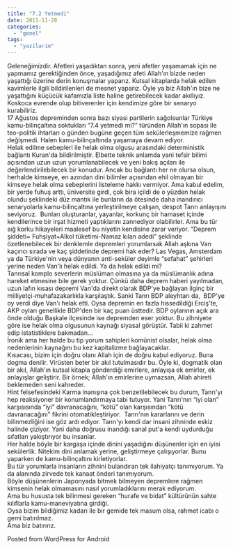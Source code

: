 ```yaml
---
title: "7.2 Yetmedi"
date: 2011-11-28
categories: 
  - "genel"
tags: 
  - "yazilarim"
---
```


Geleneğimizdir. Afetleri yaşadıktan sonra, yeni afetler yaşamamak için ne yapmamız gerektiğinden önce, yaşadığımız afeti Allah'ın bizde neden yaşattığı üzerine derin konuşmalar yaparız. Kutsal kitaplarda helak edilen kavimlerle ilgili bildirilenleri de mesnet yaparız. Öyle ya biz Allah'ın bize ne yaşattığını küçücük kafamızla liste haline getirebilecek kadar akıllıyız. Koskoca evrende olup bitiverenler için kendimize göre bir senaryo kurabiliriz.  
17 Ağustos depreminden sonra bazı siyasi partilerin sağolsunlar Türkiye kamu-bilinçaltına soktukları “7.4 yetmedi mi?” türünden Allah'ın sopası ile teo-politik ihtarları o günden bugüne geçen tüm sekülerleşmemize rağmen değişmedi. Halen kamu-bilinçaltında yaşamaya devam ediyor.  
Helak edilme sebepleri ile helak olma olgusu arasındaki deterministik bağlantı Kuran'da bildirilmiştir. Elbette teknik anlamda yani tefsir bilimi açısından uzun uzun yorumlanabilecek ve yeni bakış açıları ile değerlendirilebilecek bir konudur. Ancak bu bağlantı her ne olursa olsun, herhalde kimseye, en azından dini bilimler açısından ehil olmayan bir kimseye helak olma sebeplerini listeleme hakkı vermiyor. Ama kabul edelim, bir yerde fuhuş arttı, üniversite girdi, çok bira içildi de o yüzden helak olundu şeklindeki düz mantık ile bunların da ötesinde daha inandırıcı senaryolarla kamu-bilinçaltına yerleştirilmeye çalışan, despot Tanrı anlayışını seviyoruz.  Bunları oluşturanlar, yayanlar, korkunç bir hamaset içinde kendilerince bir irşat hizmeti yaptıklarını zannediyor olabilirler. Ama bu tür sığ korku hikayeleri maalesef bu niyetin kendisine zarar veriyor. “Deprem şiddeti= Fuhşiyat+Alkol tüketimi-Namaz kılan adedi” şeklinde özetlenebilecek bir denklemle depremleri yorumlarsak Allah aşkına Van kaçıncı sırada ve kaç şiddetinde depremi hak eder? Las Vegas, Amsterdam ya da Türkiye'nin veya dünyanın anti-seküler deyimle “sefahat” şehirleri yerine neden Van'lı helak edildi. Ya da helak edildi mi?  
Tanrısal komplo severlerin müslüman olmasına ya da müslümanlık adına hareket etmesine bile gerek yoktur. Çünkü daha deprem haberi yayılmadan, uzun lafın kısası depremi Van'da direkt olarak BDP'ye bağlayan ilginç bir milliyetçi-muhafazakarlıkla karşılaştık. Sanki Tanrı BDP aleyhtarı da,  BDP'ye oy verdi diye Van'ı helak etti. Oysa depremin en fazla hissedildiği Erciş'te, AKP oyları genellikle BDP'den bir kaç puan üsttedir. BDP oylarının açık ara önde olduğu Başkale ilçesinde ise depremden eser yoktur. Bu zihniyete göre ise helak olma olgusunun kaynağı siyasal görüştür. Tabii ki zahmet edip istatistiklere bakmadan…  
İronik ama her halde bu tip yorum sahipleri komünist olsalar, helak olma nedenlerinin kaynağını bu kez kapitalizme bağlayacaklar.  
Kısacası, bizim için doğru olanı Allah için de doğru kabul ediyoruz. Buna dogma denilir. Virüsten beter bir akıl tutulmasıdır bu. Öyle ki, dogmatik olan bir akıl, Allah'ın kutsal kitapla gönderdiği emirlere, anlayışa ek emirler, ek anlayışlar geliştirir. Bir örnek; Allah'ın emirlerine uymazsan, Allah ahireti beklemeden seni kahreder.  
Hint felsefesindeki Karma inanışına çok benzetilebilecek bu durum, Tanrı'yı hep reaksiyoner bir konumlandırmaya tabi tutuyor. Yani Tanrı'nın “iyi olan” karşısısında “iyi” davranacağını, “kötü” olan karşısından “kötü davranacağını” fikrini otomatikleştiriyor.  Tanrı'nın kararlarını ve derin bilinmezliğini ise göz ardı ediyor. Tanrı'yı kendi dar insani zihninde eskiz halinde çiziyor. Yani daha doğrusu inandığı sanal put'a kendi uydurduğu sıfatları yakıştırıyor bu insanlar.  
Her halde böyle bir kargaşa içinde dinini yaşadığını düşünenler için en iyisi sekülerlik. Nitekim dini anlamak yerine, geliştirmeye çalışıyorlar. Bunu yaparken de kamu-bilinçaltını kirletiyorlar.  
Bu tür yorumlarla insanların zihnini bulandıran tek ilahiyatçı tanımıyorum. Ya da alanında zirvede tek kanaat önderi tanımıyorum.  
Böyle düşünenlerin Japonyada bitmek bilmeyen depremlere rağmen kimsenin helak olmamasını nasıl yorumladıklarını merak ediyorum.  
Ama bu hususta tek bilinmesi gereken “hurafe ve bidat” kültürünün sahte kılıflarla kamu-maneviyatına girdiği.  
Oysa bizim bildiğimiz kadarı ile bir gemide tek masum olsa, rahmet icabı o gemi batırılmaz.  
Ama biz batırırız.

  
  
  
Posted from WordPress for Android
